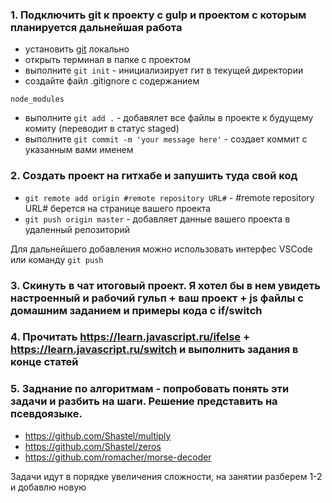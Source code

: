 ### 1. Подключить git к проекту с gulp и проектом с которым планируется дальнейшая работа

- установить [git](https://git-scm.com/downloads "Git download page") локально
- открыть терминал в папке с проектом
- выполните `git init` - инициализирует гит в текущей директории
- создайте файл .gitignore с содержанием

```
node_modules
```

- выполните `git add .` - добавялет все файлы в проекте к будущему комиту (переводит в статус staged)
- выполните `git commit -m 'your message here'` - создает коммит с указанным вами именем

### 2. Создать проект на гитхабе и запушить туда свой код

- `git remote add origin #remote repository URL#` - #remote repository URL# берется на странице вашего проекта
- `git push origin master` - добавляет данные вашего проекта в удаленный репозиторий

Для дальнейшего добавления можно использовать интерфес VSCode или команду `git push`

### 3. Скинуть в чат итоговый проект. Я хотел бы в нем увидеть настроенный и рабочий гульп + ваш проект + js файлы с домашним заданием и примеры кода с if/switch

### 4. Прочитать https://learn.javascript.ru/ifelse + https://learn.javascript.ru/switch и выполнить задания в конце статей

### 5. Заднание по алгоритмам - попробовать понять эти задачи и разбить на шаги. Решение представить на псевдоязыке.

- https://github.com/Shastel/multiply
- https://github.com/Shastel/zeros
- https://github.com/romacher/morse-decoder

Задачи идут в порядке увеличения сложности, на занятии разберем 1-2 и добавлю новую
